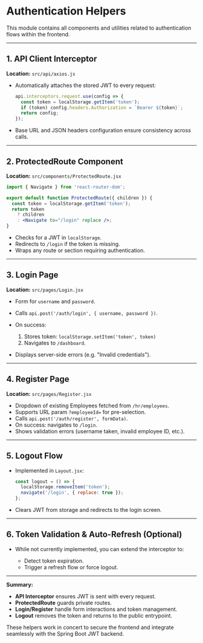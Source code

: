 # Authentication Helpers

This module contains all components and utilities related to authentication flows within the frontend.

---

## 1. API Client Interceptor

**Location:** `src/api/axios.js`

* Automatically attaches the stored JWT to every request:

  ```js
  api.interceptors.request.use(config => {
    const token = localStorage.getItem('token');
    if (token) config.headers.Authorization = `Bearer ${token}`;
    return config;
  });
  ```

* Base URL and JSON headers configuration ensure consistency across calls.

---

## 2. ProtectedRoute Component

**Location:** `src/components/ProtectedRoute.jsx`

```jsx
import { Navigate } from 'react-router-dom';

export default function ProtectedRoute({ children }) {
  const token = localStorage.getItem('token');
  return token
    ? children
    : <Navigate to="/login" replace />;
}
```

* Checks for a JWT in `localStorage`.
* Redirects to `/login` if the token is missing.
* Wraps any route or section requiring authentication.

---

## 3. Login Page

**Location:** `src/pages/Login.jsx`

* Form for `username` and `password`.
* Calls `api.post('/auth/login', { username, password })`.
* On success:

  1. Stores token: `localStorage.setItem('token', token)`
  2. Navigates to `/dashboard`.
* Displays server-side errors (e.g. "Invalid credentials").

---

## 4. Register Page

**Location:** `src/pages/Register.jsx`

* Dropdown of existing Employees fetched from `/hr/employees`.
* Supports URL param `?employeeId=` for pre-selection.
* Calls `api.post('/auth/register', formData)`.
* On success: navigates to `/login`.
* Shows validation errors (username taken, invalid employee ID, etc.).

---

## 5. Logout Flow

* Implemented in `Layout.jsx`:

  ```jsx
  const logout = () => {
    localStorage.removeItem('token');
    navigate('/login', { replace: true });
  };
  ```
* Clears JWT from storage and redirects to the login screen.

---

## 6. Token Validation & Auto-Refresh (Optional)

* While not currently implemented, you can extend the interceptor to:

  * Detect token expiration.
  * Trigger a refresh flow or force logout.

---

**Summary:**

* **API Interceptor** ensures JWT is sent with every request.
* **ProtectedRoute** guards private routes.
* **Login/Register** handle form interactions and token management.
* **Logout** removes the token and returns to the public entrypoint.

These helpers work in concert to secure the frontend and integrate seamlessly with the Spring Boot JWT backend.
